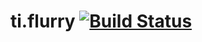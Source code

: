 ti.flurry [![Build Status](https://travis-ci.org/appcelerator-modules/ti.flurry.png)](https://travis-ci.org/appcelerator-modules/ti.flurry)
=========
